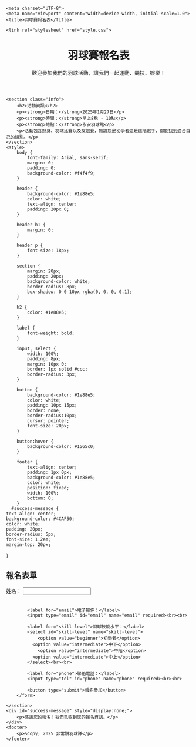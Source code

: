 <!DOCTYPE html>

<html lang="zh-Hant">
<head>
  
    <meta charset="UTF-8">
    <meta name="viewport" content="width=device-width, initial-scale=1.0">
    <title>羽球賽報名表</title>
  
    <link rel="stylesheet" href="style.css">
</head>
<body>
    <header>
        <h1>羽球賽報名表</h1>
        <p>歡迎參加我們的羽球活動，讓我們一起運動、競技、娛樂！</p>
    </header>

    <section class="info">
        <h2>活動資訊</h2>
        <p><strong>日期：</strong>2025年1月27日</p>
        <p><strong>時間：</strong>早上8點 - 10點</p>
        <p><strong>地點：</strong>永安羽球館</p>
        <p>活動包含熱身、羽球比賽以及友誼賽，無論您是初學者還是進階選手，都能找到適合自己的組別。</p>
    </section>
    <style>
        body {
            font-family: Arial, sans-serif;
            margin: 0;
            padding: 0;
            background-color: #f4f4f9;
        }

        header {
            background-color: #1e88e5;
            color: white;
            text-align: center;
            padding: 20px 0;
        }

        header h1 {
            margin: 0;
        }

        header p {
            font-size: 18px;
        }

        section {
            margin: 20px;
            padding: 20px;
            background-color: white;
            border-radius: 8px;
            box-shadow: 0 0 10px rgba(0, 0, 0, 0.1);
        }

        h2 {
            color: #1e88e5;
        }

        label {
            font-weight: bold;
        }

        input, select {
            width: 100%;
            padding: 8px;
            margin: 10px 0;
            border: 1px solid #ccc;
            border-radius: 3px;
        }

        button {
            background-color: #1e88e5;
            color: white;
            padding: 10px 15px;
            border: none;
            border-radius:10px;
            cursor: pointer;
            font-size: 20px;
        }

        button:hover {
            background-color: #1565c0;
        }

        footer {
            text-align: center;
            padding: 1px 0px;
            background-color: #1e88e5;
            color: white;
            position: fixed;
            width: 100%;
            bottom: 0;
        }
      #success-message {
    text-align: center;
    background-color: #4CAF50;
    color: white;
    padding: 20px;
    border-radius: 5px;
    font-size: 1.2em;
    margin-top: 20px;
}
    </style>
</head>
    <form id="registration-form">
        <h2>報名表單</h2>
        <form action="#" method="POST">
            <label for="name">姓名：</label>
            <input type="text" id="name" name="name" required><br><br>

            <label for="email">電子郵件：</label>
            <input type="email" id="email" name="email" required><br><br>

            <label for="skill-level">羽球技能水平：</label>
            <select id="skill-level" name="skill-level">
                <option value="beginner">初學者</option>
              <option value="intermediate">中下</option>
                <option value="intermediate">中階</option>
              <option value="intermediate">中上</option>
            </select><br><br>

            <label for="phone">聯絡電話：</label>
            <input type="tel" id="phone" name="phone" required><br><br>

            <button type="submit">報名參加</button>
        </form>

    </section>
    <div id="success-message" style="display:none;">
        <p>感謝您的報名！我們已收到您的報名資訊。</p>
    </div>
    <footer>
        <p>&copy; 2025 非常讚羽球隊</p>
    </footer>
 <script src="報名表test2.js"></script>
 <script src="資料收集.js"></script>
 <script type="module">
    // Import the functions you need from the SDKs you need
    import { initializeApp } from "https://www.gstatic.com/firebasejs/11.2.0/firebase-app.js";
    import { getAnalytics } from "https://www.gstatic.com/firebasejs/11.2.0/firebase-analytics.js";
    // TODO: Add SDKs for Firebase products that you want to use
    // https://firebase.google.com/docs/web/setup#available-libraries

    // Your web app's Firebase configuration
    // For Firebase JS SDK v7.20.0 and later, measurementId is optional
    const firebaseConfig = {
    apiKey: "AIzaSyBz3qZGPIqDeF8d9nppWzGnmlgI3-07E9E",
    authDomain: "dynasty72-3b76d.firebaseapp.com",
    databaseURL: "https://dynasty72-3b76d-default-rtdb.firebaseio.com",
    projectId: "dynasty72-3b76d",
    storageBucket: "dynasty72-3b76d.firebasestorage.app",
    messagingSenderId: "10319445859",
    appId: "1:10319445859:web:11fdb04884d2e2cbe99d56",
    measurementId: "G-S1EX422VNQ"
    };

    // Initialize Firebase
    const app = initializeApp(firebaseConfig);
    const analytics = getAnalytics(app);
 </script>
</body>
</html>

